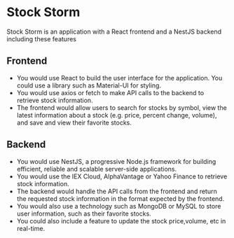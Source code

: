 # Stock Storm

Stock Storm is an application with a React frontend and a NestJS backend including these features

## Frontend

- You would use React to build the user interface for the application. You could use a library such as Material-UI for styling.
- You would use axios or fetch to make API calls to the backend to retrieve stock information.
- The frontend would allow users to search for stocks by symbol, view the latest information about a stock (e.g. price, percent change, volume), and save and view their favorite stocks.

## Backend

- You would use NestJS, a progressive Node.js framework for building efficient, reliable and scalable server-side applications.
- You would use the IEX Cloud, AlphaVantage or Yahoo Finance to retrieve stock information.
- The backend would handle the API calls from the frontend and return the requested stock information in the format expected by the frontend.
- You would also use a technology such as MongoDB or MySQL to store user information, such as their favorite stocks.
- You could also include a feature to update the stock price,volume, etc in real-time.